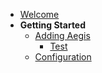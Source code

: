 * [Welcome](/)
* **Getting Started**
    * [Adding Aegis](/Getting-Started/)
        * [Test](/Getting-Started/?id=permissions-breakdown)
    * [Configuration](/Configuration/)